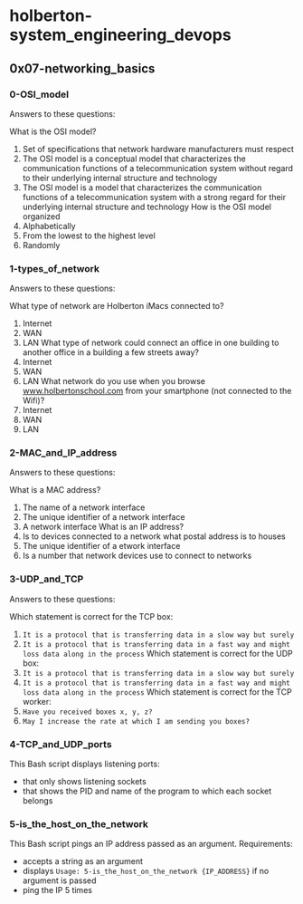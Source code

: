 # holberton-system_engineering_devops
## 0x07-networking_basics
### 0-OSI_model
Answers to these questions:

What is the OSI model?
1. Set of specifications that network hardware manufacturers must respect
2. The OSI model is a conceptual model that characterizes the communication functions of a telecommunication system without regard to their underlying internal structure and technology
3. The OSI model is a model that characterizes the communication functions of a telecommunication system with a strong regard for their underlying internal structure and technology
How is the OSI model organized
  1. Alphabetically
  2. From the lowest to the highest level
  3. Randomly
### 1-types_of_network
Answers to these questions:

What type of network are Holberton iMacs connected to?
1. Internet
2. WAN
3. LAN
What type of network could connect an office in one building to another office in a building a few streets away?
1. Internet
2. WAN
3. LAN
What network do you use when you browse www.holbertonschool.com from your smartphone (not connected to the Wifi)?
1. Internet
2. WAN
3. LAN
### 2-MAC_and_IP_address
Answers to these questions:

What is a MAC address?
1. The name of a network interface
2. The unique identifier of a network interface
3. A network interface
What is an IP address?
1. Is to devices connected to a network what postal address is to houses
2. The unique identifier of a etwork interface
3. Is a number that network devices use to connect to networks
### 3-UDP_and_TCP
Answers to these questions:

Which statement is correct for the TCP box:
1. `It is a protocol that is transferring data in a slow way but surely`
2. `It is a protocol that is transferring data in a fast way and might loss data along in the process`
Which statement is correct for the UDP box:
1. `It is a protocol that is transferring data in a slow way but surely`
2. `It is a protocol that is transferring data in a fast way and might loss data along in the process`
Which statement is correct for the TCP worker:
1. `Have you received boxes x, y, z?`
2. `May I increase the rate at which I am sending you boxes?`
### 4-TCP_and_UDP_ports
This Bash script displays listening ports:
- that only shows listening sockets
- that shows the PID and name of the program to which each socket belongs
### 5-is_the_host_on_the_network
This Bash script pings an IP address passed as an argument. Requirements:
- accepts a string as an argument
- displays `Usage: 5-is_the_host_on_the_network {IP_ADDRESS}` if no argument is passed
- ping the IP 5 times
